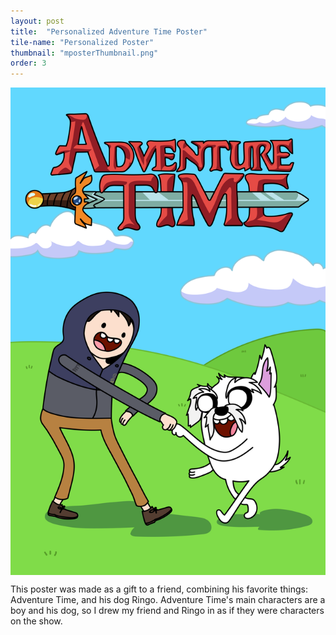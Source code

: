 ```yaml
---
layout: post
title:  "Personalized Adventure Time Poster"
tile-name: "Personalized Poster"
thumbnail: "mposterThumbnail.png"
order: 3
---
```



<div class="row">

  <div class="small-12 medium-6 large-6 columns">
    <img src="/img/mposter.png" alt="Hero Image">
  </div>

</div>

This poster was made as a gift to a friend, combining his favorite things: Adventure Time, and his dog Ringo. Adventure Time's main characters are a boy and his dog, so I drew my friend and Ringo in as if they were characters on the show.